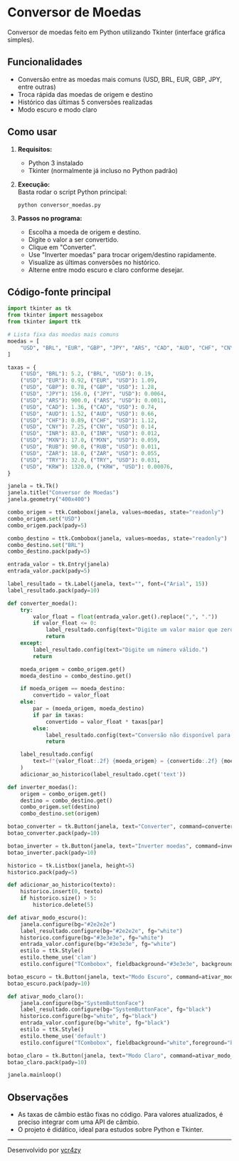# Conversor de Moedas

Conversor de moedas feito em Python utilizando Tkinter (interface gráfica simples).

## Funcionalidades

- Conversão entre as moedas mais comuns (USD, BRL, EUR, GBP, JPY, entre outras)
- Troca rápida das moedas de origem e destino
- Histórico das últimas 5 conversões realizadas
- Modo escuro e modo claro

## Como usar

1. **Requisitos:**  
   - Python 3 instalado  
   - Tkinter (normalmente já incluso no Python padrão)

2. **Execução:**  
   Basta rodar o script Python principal:

   ```
   python conversor_moedas.py
   ```

3. **Passos no programa:**  
   - Escolha a moeda de origem e destino.
   - Digite o valor a ser convertido.
   - Clique em "Converter".
   - Use "Inverter moedas" para trocar origem/destino rapidamente.
   - Visualize as últimas conversões no histórico.
   - Alterne entre modo escuro e claro conforme desejar.

## Código-fonte principal

```python
import tkinter as tk
from tkinter import messagebox
from tkinter import ttk

# Lista fixa das moedas mais comuns
moedas = [
    "USD", "BRL", "EUR", "GBP", "JPY", "ARS", "CAD", "AUD", "CHF", "CNY", "INR", "MXN", "RUB", "ZAR", "TRY", "KRW"
]

taxas = {
    ("USD", "BRL"): 5.2, ("BRL", "USD"): 0.19,
    ("USD", "EUR"): 0.92, ("EUR", "USD"): 1.09,
    ("USD", "GBP"): 0.78, ("GBP", "USD"): 1.28,
    ("USD", "JPY"): 156.0, ("JPY", "USD"): 0.0064,
    ("USD", "ARS"): 900.0, ("ARS", "USD"): 0.0011,
    ("USD", "CAD"): 1.36, ("CAD", "USD"): 0.74,
    ("USD", "AUD"): 1.52, ("AUD", "USD"): 0.66,
    ("USD", "CHF"): 0.89, ("CHF", "USD"): 1.12,
    ("USD", "CNY"): 7.25, ("CNY", "USD"): 0.14,
    ("USD", "INR"): 83.0, ("INR", "USD"): 0.012,
    ("USD", "MXN"): 17.0, ("MXN", "USD"): 0.059,
    ("USD", "RUB"): 90.0, ("RUB", "USD"): 0.011,
    ("USD", "ZAR"): 18.0, ("ZAR", "USD"): 0.055,
    ("USD", "TRY"): 32.0, ("TRY", "USD"): 0.031,
    ("USD", "KRW"): 1320.0, ("KRW", "USD"): 0.00076,
}

janela = tk.Tk()
janela.title("Conversor de Moedas")
janela.geometry("400x400")

combo_origem = ttk.Combobox(janela, values=moedas, state="readonly")
combo_origem.set("USD")
combo_origem.pack(pady=5)

combo_destino = ttk.Combobox(janela, values=moedas, state="readonly")
combo_destino.set("BRL")
combo_destino.pack(pady=5)

entrada_valor = tk.Entry(janela)
entrada_valor.pack(pady=5)

label_resultado = tk.Label(janela, text="", font=("Arial", 15))
label_resultado.pack(pady=10)

def converter_moeda():
    try:
        valor_float = float(entrada_valor.get().replace(",", "."))
        if valor_float <= 0:
            label_resultado.config(text="Digite um valor maior que zero.")
            return
    except:
        label_resultado.config(text="Digite um número válido.")
        return

    moeda_origem = combo_origem.get()
    moeda_destino = combo_destino.get()

    if moeda_origem == moeda_destino:
        convertido = valor_float
    else:
        par = (moeda_origem, moeda_destino)
        if par in taxas:
            convertido = valor_float * taxas[par]
        else:
            label_resultado.config(text="Conversão não disponível para essas moedas.")
            return

    label_resultado.config(
        text=f"{valor_float:.2f} {moeda_origem} = {convertido:.2f} {moeda_destino}"
    )
    adicionar_ao_historico(label_resultado.cget('text'))

def inverter_moedas():
    origem = combo_origem.get()
    destino = combo_destino.get()
    combo_origem.set(destino)
    combo_destino.set(origem)

botao_converter = tk.Button(janela, text="Converter", command=converter_moeda)
botao_converter.pack(pady=10)

botao_inverter = tk.Button(janela, text="Inverter moedas", command=inverter_moedas)
botao_inverter.pack(pady=10)

historico = tk.Listbox(janela, height=5)
historico.pack(pady=5)

def adicionar_ao_historico(texto):
    historico.insert(0, texto)
    if historico.size() > 5:
        historico.delete(5)

def ativar_modo_escuro():
    janela.configure(bg="#2e2e2e")
    label_resultado.configure(bg="#2e2e2e", fg="white")
    historico.configure(bg="#3e3e3e", fg="white")
    entrada_valor.configure(bg="#3e3e3e", fg="white")
    estilo = ttk.Style()
    estilo.theme_use('clam')
    estilo.configure("TCombobox", fieldbackground="#3e3e3e", background="#3e3e3e", foreground="white")

botao_escuro = tk.Button(janela, text="Modo Escuro", command=ativar_modo_escuro)
botao_escuro.pack(pady=10)

def ativar_modo_claro():
    janela.configure(bg="SystemButtonFace")
    label_resultado.configure(bg="SystemButtonFace", fg="black")
    historico.configure(bg="white", fg="black")
    entrada_valor.configure(bg="white", fg="black")
    estilo = ttk.Style()
    estilo.theme_use('default')
    estilo.configure("TCombobox", fieldbackground="white",foreground="black")

botao_claro = tk.Button(janela, text="Modo Claro", command=ativar_modo_claro)
botao_claro.pack(pady=10)

janela.mainloop()
```

## Observações

- As taxas de câmbio estão fixas no código. Para valores atualizados, é preciso integrar com uma API de câmbio.
- O projeto é didático, ideal para estudos sobre Python e Tkinter.

---
Desenvolvido por [ycr4zy](https://github.com/ycr4zy)
